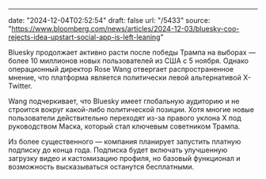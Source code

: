 ---
date: "2024-12-04T02:52:54"
draft: false
url: "/5433"
source: "https://www.bloomberg.com/news/articles/2024-12-03/bluesky-coo-rejects-idea-upstart-social-app-is-left-leaning"


Bluesky продолжает активно расти после победы Трампа на выборах — более 10 миллионов новых пользователей из США с 5 ноября. Однако операционный директор Rose Wang отвергает распространенное мнение, что платформа является политически левой альтернативой X-Twitter.

Wang подчеркивает, что Bluesky имеет глобальную аудиторию и не строится вокруг какой-либо политической позиции. Хотя многие новые пользователи действительно переходят из-за правого уклона X под руководством Маска, который стал ключевым советником Трампа.

Из более существенного — компания планирует запустить платную подписку до конца года. Подписка будет включать улучшенную загрузку видео и кастомизацию профиля, но базовый функционал и возможность высказываться останутся бесплатными.
